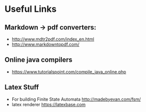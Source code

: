 # Useful Links

## Markdown -> pdf converters:
- http://www.mdtr2pdf.com/index_en.html
- http://www.markdowntopdf.com/

## Online java compilers
- https://www.tutorialspoint.com/compile_java_online.php

## Latex Stuff
- For building Finite State Automata http://madebyevan.com/fsm/
- latex renderer https://latexbase.com
